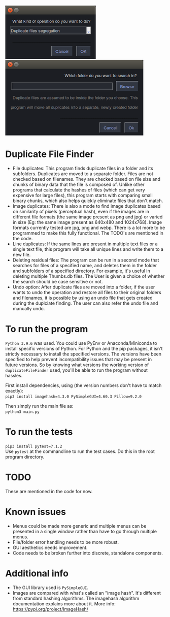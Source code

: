 ![Alt text](images/initialScreen.png?raw=true "Main menu")  
![Alt text](images/folderChoice.png?raw=true "Choosing the folder")  
  
# Duplicate File Finder  
* File duplicates: This program finds duplicate files in a folder and its subfolders. Duplicates are moved to a separate folder. Files are not checked based on filenames. They are checked based on file size and chunks of binary data that the file is composed of. Unlike other programs that calculate the hashes of files (which can get very expensive for large files), this program starts with comparing small binary chunks, which also helps quickly eliminate files that don't match.
* Image duplicates: There is also a mode to find image duplicates based on similarity of pixels (perceptual hash), even if the images are in different file formats (the same image present as png and jpg) or varied in size (Eg: the same image present as 640x480 and 1024x768). Image formats currently tested are jpg, png and webp. There is a lot more to be programmed to make this fully functional. The TODO's are mentioned in the code.
* Line duplicates: If the same lines are present in multiple text files or a single text file, this program will take all unique lines and write them to a new file.  
* Deleting residual files: The program can be run in a second mode that searches for files of a specified name, and deletes them in the folder and subfolders of a specified directory. For example, it's useful in deleting multiple Thumbs.db files. The User is given a choice of whether the search should be case sensitive or not.
* Undo option: After duplicate files are moved into a folder, if the user wants to undo the operation and restore all files to their original folders and filenames, it is possible by using an undo file that gets created during the duplciate finding. The user can also refer the undo file and manually undo.

  
# To run the program  
`Python 3.9.6` was used. You could use PyEnv or Anaconda/Miniconda to install specific versions of Python. For Python and the pip packages, it isn't strictly necessary to install the specified versions. The versions have been specified to help prevent incompatibility issues that may be present in future versions. So by knowing what versions the working version of `duplicateFileFinder` used, you'll be able to run the program without hassles.     
  
First install dependencies, using (the version numbers don't have to match exactly):  
`pip3 install imagehash=4.3.0 PySimpleGUI=4.60.3 Pillow=9.2.0`    
  
Then simply run the main file as:  
`python3 main.py`  
  
# To run the tests  
`pip3 install pytest=7.1.2`  
Use `pytest` at the commandline to run the test cases. Do this in the root program directory.  
  
# TODO
These are mentioned in the code for now.

# Known issues
* Menus could be made more generic and multiple menus can be presented in a single window rather than have to go through multiple menus.
* File/folder error handling needs to be more robust.
* GUI aesthetics needs improvement.
* Code needs to be broken further into discrete, standalone components.

# Additional info  
* The GUI library used is `PySimpleGUI`.
* Images are compared with what's called an "image hash". It's different from standard hashing algorithms. The imagehash algorithm documentation explains more about it. More info: https://pypi.org/project/ImageHash/
  
  
